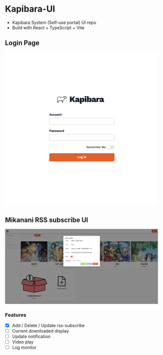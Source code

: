 # Kapibara-UI

- Kapibara System (Self-use portal) UI repo
- Build with React + TypeScript + Vite

## Login Page
![Kapibara-login-page](images/Kapibara-login-page.png)

## Mikanani RSS subscribe UI
![Mikanani-page](images/Mikanani-page.png)

### Features
- [x] Add / Delete / Update rss-subscribe
- [ ] Current downloaded display
- [ ] Update notification
- [ ] Video play  
- [ ] Log monitor
